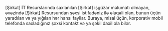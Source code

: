 [Şirkət] İT Resurslarında saxlanılan [Şirkət] işgüzar məlumatı olmayan, əvəzində [Şirkət] Resursundan şəxsi istifadəniz ilə əlaqəli olan, bunun üçün yaradılan və ya yığılan hər hansı fayllar. Buraya, misal üçün, korporativ mobil telefonda saxladığınız şəxsi kontakt və ya şəkil daxil ola bilər.